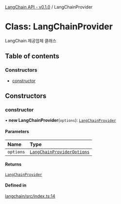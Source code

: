 [LangChain API - v0.1.0](/api-reference/langchain/) / LangChainProvider

# Class: LangChainProvider

LangChain 제공업체 클래스

## Table of contents

### Constructors

- [constructor](/api-reference/langchain/classes/LangChainProvider#constructor)

## Constructors

### <a id="constructor" name="constructor"></a> constructor

• **new LangChainProvider**(`options`): [`LangChainProvider`](/api-reference/langchain/classes/LangChainProvider)

#### Parameters

| Name | Type |
| :------ | :------ |
| `options` | [`LangChainProviderOptions`](/api-reference/langchain/interfaces/LangChainProviderOptions) |

#### Returns

[`LangChainProvider`](/api-reference/langchain/classes/LangChainProvider)

#### Defined in

[langchain/src/index.ts:14](https://github.com/robotaio/robota/blob/main/packages/langchain/src/index.ts#L14)
